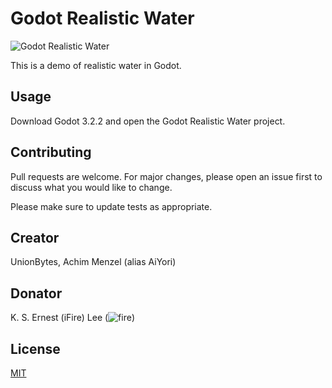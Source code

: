 # Godot Realistic Water 

![Godot Realistic Water](https://github.com/fire/godot-realistic-water/blob/master/Realistic%20Water%20Shader.jpg)

This is a demo of realistic water in Godot.

## Usage

Download Godot 3.2.2 and open the Godot Realistic Water project.

## Contributing
Pull requests are welcome. For major changes, please open an issue first to discuss what you would like to change.

Please make sure to update tests as appropriate.

## Creator
UnionBytes, Achim Menzel (alias AiYori)

## Donator
K. S. Ernest (iFire) Lee (![fire](https://github.com/fire))

## License
[MIT](https://choosealicense.com/licenses/mit/)
